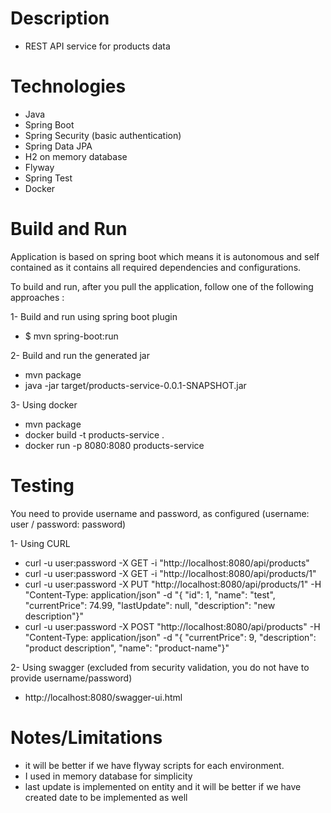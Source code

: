 # Description
- REST API service for products data

# Technologies
- Java
- Spring Boot
- Spring Security (basic authentication)
- Spring Data JPA
- H2 on memory database
- Flyway
- Spring Test
- Docker

# Build and Run
Application is based on spring boot which means it is autonomous and self contained as it contains all required dependencies and configurations.

To build and run, after you pull the application, follow one of the following approaches :

1- Build and run using spring boot plugin
- $ mvn spring-boot:run

2- Build and run the generated jar
- mvn package
- java -jar target/products-service-0.0.1-SNAPSHOT.jar

3- Using docker
- mvn package
- docker build -t products-service .
- docker run  -p 8080:8080 products-service

# Testing
You need to provide username and password, as configured (username: user
/ password: password)

1- Using CURL
- curl -u user:password -X GET -i "http://localhost:8080/api/products"
- curl -u user:password -X GET -i "http://localhost:8080/api/products/1"
- curl -u user:password -X PUT "http://localhost:8080/api/products/1" -H "Content-Type: application/json" -d "{ \"id\": 1, \"name\": \"test\", \"currentPrice\": 74.99, \"lastUpdate\": null, \"description\": \"new description\"}"
- curl -u user:password -X POST "http://localhost:8080/api/products" -H "Content-Type: application/json" -d "{ \"currentPrice\": 9, \"description\": \"product description\", \"name\": \"product-name\"}"

2- Using swagger (excluded from security validation, you do not have to provide username/password)
- http://localhost:8080/swagger-ui.html

# Notes/Limitations
- it will be better if we have flyway scripts for each environment.
- I used in memory database for simplicity
- last update is implemented on entity and it will be better if we have
  created date to be implemented as well
